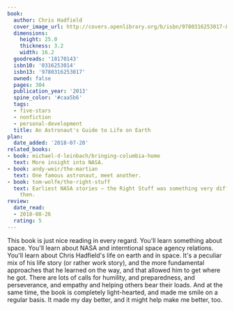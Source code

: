 ```yaml
---
book:
  author: Chris Hadfield
  cover_image_url: http://covers.openlibrary.org/b/isbn/9780316253017-L.jpg
  dimensions:
    height: 25.0
    thickness: 3.2
    width: 16.2
  goodreads: '18170143'
  isbn10: '0316253014'
  isbn13: '9780316253017'
  owned: false
  pages: 304
  publication_year: '2013'
  spine_color: '#caa5b6'
  tags:
  - five-stars
  - nonfiction
  - personal-development
  title: An Astronaut's Guide to Life on Earth
plan:
  date_added: '2018-07-20'
related_books:
- book: michael-d-leinbach/bringing-columbia-home
  text: More insight into NASA.
- book: andy-weir/the-martian
  text: One famous astronaut, meet another.
- book: tom-wolfe/the-right-stuff
  text: Earliest NASA stories – the Right Stuff was something very different back
    then.
review:
  date_read:
  - 2018-08-26
  rating: 5
---
```


This book is just nice reading in every regard. You'll learn something about space. You'll learn about NASA and
interntional space agency relations. You'll learn about Chris Hadfield's life on earth and in space. It's a peculiar mix
of his life story (or rather work story), and the more fundamental approaches that he learned on the way, and that
allowed him to get where he got. There are lots of calls for humility, and preparedness, and perseverance, and empathy
and helping others bear their loads. And at the same time, the book is completely light-hearted, and made me smile on a
regular basis. It made my day better, and it might help make me better, too.
